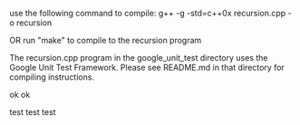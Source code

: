 use the following command to compile:
g++ -g -std=c++0x recursion.cpp -o recursion

OR 
run "make" to compile to the recursion program

The recursion.cpp program in the google_unit_test directory uses the Google
Unit Test Framework. Please see README.md in that directory for compiling instructions.

ok
ok

test test test
